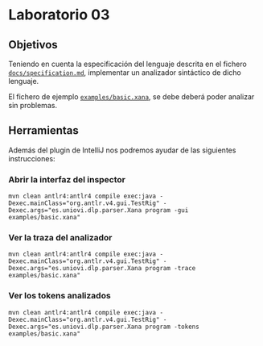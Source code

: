 # Laboratorio 03

## Objetivos

Teniendo en cuenta la especificación del lenguaje descrita en el fichero [`docs/specification.md`](../specification.md), implementar un analizador sintáctico de dicho lenguaje.

El fichero de ejemplo [`examples/basic.xana`](../../examples/basic.xana), se debe deberá poder analizar sin problemas.
## Herramientas

Además del plugin de IntelliJ nos podremos ayudar de las siguientes instrucciones:

### Abrir la interfaz del inspector

```
mvn clean antlr4:antlr4 compile exec:java -Dexec.mainClass="org.antlr.v4.gui.TestRig" -Dexec.args="es.uniovi.dlp.parser.Xana program -gui examples/basic.xana" 
```

### Ver la traza del analizador

```
mvn clean antlr4:antlr4 compile exec:java -Dexec.mainClass="org.antlr.v4.gui.TestRig" -Dexec.args="es.uniovi.dlp.parser.Xana program -trace examples/basic.xana" 
```

### Ver los tokens analizados

```
mvn clean antlr4:antlr4 compile exec:java -Dexec.mainClass="org.antlr.v4.gui.TestRig" -Dexec.args="es.uniovi.dlp.parser.Xana program -tokens examples/basic.xana" 
```